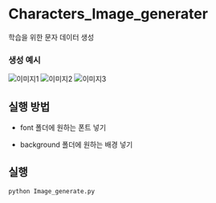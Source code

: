 # Characters_Image_generater
 학습을 위한 문자 데이터 생성

### 생성 예시
![이미지1](/image/家.jpg)
![이미지2](/image/干.jpg)
![이미지3](/image/監.jpg)

## 실행 방법

* font 폴더에 원하는 폰트 넣기

* background 폴더에 원하는 배경 넣기

## 실행
```
python Image_generate.py
```


